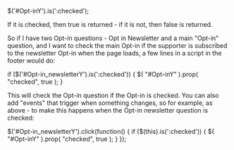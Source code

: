 $('#Opt-inY').is(':checked');

If it is checked, then true is returned - if it is not, then false is returned.

So if I have two Opt-in questions - Opt in Newsletter and a main "Opt-in" question, and I want to check the main Opt-in if the supporter is subscribed to the newsletter Opt-in when the page loads, a few lines in a script in the footer would do: 

if ($('#Opt-in_newsletterY').is(':checked')) {
  $( "#Opt-inY" ).prop( "checked", true );
}

This will check the Opt-in question if the Opt-in is checked. You can also add "events" that trigger when something changes, so for example, as above - to make this happens when the Opt-in newsletter question is checked:

$('#Opt-in_newsletterY').click(function() {
  if ($(this).is(':checked')) {
  $( "#Opt-inY" ).prop( "checked", true );
  }
});
